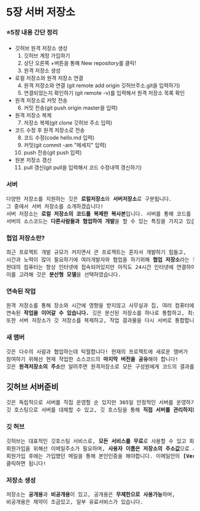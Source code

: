 # 5장 서버 저장소

<h3>⭐5장 내용 간단 정리</h3>
<ul>
  <li>깃허브 원격 저장소 생성
   <ol type="1">
     <li>깃허브 계정 가입하기
     <li>상단 오른쪽 +버튼을 통해 New repository를 클릭!
     <li>원격 저장소 생성
    </ol>
  </li>
  <li>로컬 저장소와 원격 저장소 연결
   <ol type="1", start='4';>
     <li>원격 저장소와 연결 (git remote add origin 깃허브주소.git을 입력하기)
     <li>연결되었는지 확인하기 (git remote -v)를 입력해서 원격 저장소 목록 확인
    </ol>
  </li>
  <li>원격 저장소로 커밋 전송
   <ol type="1", start='6';>
     <li>커밋 전송(git push origin master을 입력)
    </ol>
  </li>
    <li>원격 저장소 복제
   <ol type="1", start='7';>
     <li>저장소 복제(git clone 깃허브 주소 입력)
    </ol>
  </li>
    </li>
    <li>코드 수정 후 원격 저장소로 전송
   <ol type="1", start='8';>
     <li>코드 수정(code hello.md 입력)
     <li>커밋(git commit -am "메세지" 입력)
     <li>push 전송(git push 입력)
    </ol>
  </li>
    </li>
    <li>원본 저장소 갱신
   <ol type="1", start='11';>
     <li>pull 갱신(git pull을 입력해서 코드 수정내역 갱신하기)
    </ol>
  </li>
  </ul>
    <h3>서버</h3>
<pre>다양한 저장소를 지원하는 깃은 <b>로컬저장소</b>와 <b>서버저장소</b>로 구분됩니다. <br>그 중에서 서버 저장소를 소개하겠습니다!
서버 저장소는 <b>로컬 저장소의 코드를 복제한 복사본</b>입니다. 서버를 통해 코드를 <b>안전하게 보관</b>하고,
서버의 소스코드는 <b>다른사람들과 협업하여 개발</b>을 할 수 있는 특징을 가지고 있습니다.</pre>
  <h3>협업 저장소란?</h3>
<pre>최근 프로젝트 개발 규모가 커지면서 큰 프로젝트는 혼자서 개발하기 힘들고,
시간과 노력이 많이 필요하기에 여러개발자와 협업을 하기위해 <b>협업 저장소</b>라는 도구가 탄생했습니다!
현대의 컴퓨터는 항상 인터넷에 접속되어있지만 아직도 24시간 인터넷에 연결하여 작업할 수 없는 개발환경이 있습니다.
이를 고려해 깃은 <b>분산형 모델</b>을 선택하였습니다.</pre>

  <h3>연속된 작업</h3>
<pre>원격 저장소를 통해 장소와 시간에 영향을 받지않고 사무실과 집, 여러 컴퓨터에 코드를 동기화하고
연속된 <b>작업을 이어갈 수 있습니다.</b> 깃은 분산된 저장소를 하나로 통합하고, 최신코드를 배포합니다. 
또한 서버 저장소가 깃 저장소를 복제하고, 작업 결과물을 다시 서버로 통합합니다!</pre>
  <h3>새 맴버</h3>
<pre>깃은 다수의 사람과 협업하는데 탁월합니다! 현재의 프로젝트에 새로운 맴버가
참여하기 위해선 현재 작업한 소스코드의 <b>마지막 버전을 공유</b>해야 합니다!
깃은 <b>원격저장소의 주소</b>만 알려주면 원격저장소로 모든 구성원에게 코드의 결과를 동기화 합니다.</pre>

<h2>깃허브 서버준비</h2>
<pre>깃은 독립적으로 서버를 직접 운영할 순 있지만 365일 안정적인 서버를 운영하기 위해선
깃 호스팅으로 서버를 대체할 수 있고, 깃 호스팅을 통해 <b>직접 서버를 관리하지않아도 쉽게 원격저장소를 관리</b> 할 수 있습니다.</pre>
<h3>깃 허브</h3>
<pre>깃허브는 대표적인 깃호스팅 서비스로, <b>모든 서비스를 무료</b>로 사용할 수 있고 회원가입이 필요합니다.
회원가입을 위해선 이메일주소가 필요하며, <b>사용자 이름은 저장소의 주소값</b>으로 사용합니다.
회원가입 후에는 가입했던 메일을 통해 본인인증을 해야합니다. 이메일안의 <b>[Verify email address]를</b>
클릭하면 됩니다!</pre>
<h3>저장소 생성</h3>
<pre>저장소는<b> 공개용</b>과 <b>비공개용</b>이 있고, 공개용은 <b>무제한으로 사용가능</b>하며,
비공개용은 제약이 조금있고, 일부 유료서비스가 있습니다.</pre>
